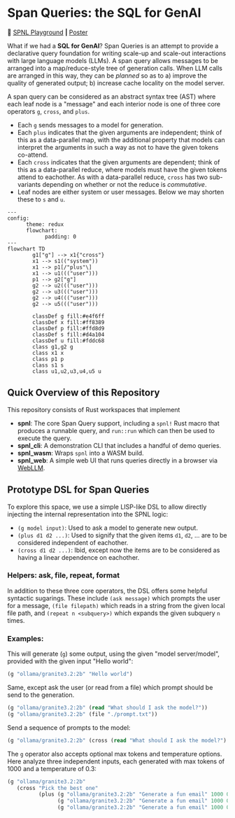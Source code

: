 # Span Queries: the SQL for GenAI

:rocket: [SPNL Playground](https://pages.github.ibm.com/cloud-computer/spnl/?qv=false) **|** [Poster](./docs/poster-20250529.pdf)

What if we had a **SQL for GenAI**? Span Queries is an attempt to
provide a declarative query foundation for writing scale-up and
scale-out interactions with large language models (LLMs).  A span
query allows messages to be arranged into a map/reduce-style tree of
generation calls. When LLM calls are arranged in this way, they can be
*planned* so as to a) improve the quality of generated output; b)
increase cache locality on the model server.

A span query can be considered as an abstract syntax tree (AST) where
each leaf node is a "message" and each interior node is one of three
core operators `g`, `cross`, and `plus`.

- Each `g` sends messages to a model for generation.
- Each `plus` indicates that the given arguments are independent; think of this as a
data-parallel map, with the additional property that models can
interpret the arguments in such a way as not to have the given tokens
co-attend. 
- Each `cross` indicates that the given arguments are dependent; think
of this as a data-parallel reduce, where models must have the given
tokens attend to eachother. As with a data-parallel reduce, `cross`
has two sub-variants depending on whether or not the reduce is
*commutative*.
- Leaf nodes are either system or user messages. Below we may shorten
  these to `s` and `u`.

```mermaid
---
config:
      theme: redux
      flowchart:
            padding: 0
---
flowchart TD
        g1["g"] --> x1{"cross"}
        x1 --> s1(("system"))
        x1 --> p1[/"plus"\]
        x1 --> u1((("user")))
        p1 --> g2["g"]
        g2 --> u2((("user")))
        g2 --> u3((("user")))
        g2 --> u4((("user")))
        g2 --> u5((("user")))

        classDef g fill:#e4f6ff
        classDef x fill:#ff8389
        classDef p fill:#ffd8d9
        classDef s fill:#d4a104
        classDef u fill:#fddc68
        class g1,g2 g
        class x1 x
        class p1 p
        class s1 s
        class u1,u2,u3,u4,u5 u
```

## Quick Overview of this Repository

This repository consists of Rust workspaces that implement
- **spnl**: The core Span Query support, including a `spnl!` Rust macro that produces a runnable query, and `run::run` which can then be used to execute the query.
- **spnl_cli**: A demonstration CLI that includes a handful of demo queries.
- **spnl_wasm**: Wraps `spnl` into a WASM build.
- **spnl_web**: A simple web UI that runs queries directly in a browser via [WebLLM](https://github.com/mlc-ai/web-llm).

## Prototype DSL for Span Queries

To explore this space, we use a simple LISP-like DSL to allow directly injecting the internal representation into the SPNL logic:

- `(g model input)`: Used to ask a model to generate new output.
- `(plus d1 d2 ...)`: Used to signify that the given items `d1`, `d2`,
  ... are to be considered independent of eachother.
- `(cross d1 d2 ...)`: Ibid, except now the items are to be considered
  as having a linear dependence on eachother.

### Helpers: ask, file, repeat, format
In addition to these three core operators, the DSL offers some helpful
syntactic sugarings. These include `(ask message)` which prompts the
user for a message, `(file filepath)` which reads in a string from the
given local file path, and `(repeat n <subquery>)` which expands the
given subquery `n` times.

### Examples:

This will generate (`g`) some output, using the given "model server/model", provided with the given input "Hello world":
```lisp
(g "ollama/granite3.2:2b" "Hello world")
```

Same, except ask the user (or read from a file) which prompt should be send to the generation.
```lisp
(g "ollama/granite3.2:2b" (read "What should I ask the model?"))
(g "ollama/granite3.2:2b" (file "./prompt.txt"))
```

Send a sequence of prompts to the model:
```lisp
(g "ollama/granite3.2:2b" (cross (read "What should I ask the model?")  (file "./prompt.txt")))
```

The `g` operator also accepts optional max tokens and temperature
options. Here analyze three independent inputs, each generated with
max tokens of 1000 and a temperature of 0.3:
```lisp
(g "ollama/granite3.2:2b"
   (cross "Pick the best one"
          (plus (g "ollama/granite3.2:2b" "Generate a fun email" 1000 0.3)
                (g "ollama/granite3.2:2b" "Generate a fun email" 1000 0.3)
                (g "ollama/granite3.2:2b" "Generate a fun email" 1000 0.3))))
```
